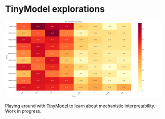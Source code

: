 # TinyModel explorations

![Top 10 features for a test prompt](https://github.com/farrelmahaztra/tinymodel-explorations/blob/main/activations.png)

Playing around with [TinyModel](https://github.com/noanabeshima/tinymodel) to learn about mechanistic interpretability. Work in progress.
